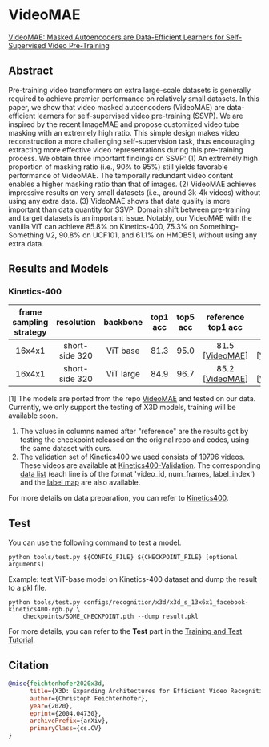 # VideoMAE

[VideoMAE: Masked Autoencoders are Data-Efficient Learners for Self-Supervised Video Pre-Training](https://arxiv.org/abs/2203.12602)

<!-- [ALGORITHM] -->

## Abstract

<!-- [ABSTRACT] -->

Pre-training video transformers on extra large-scale datasets is generally required to achieve premier performance on relatively small datasets. In this paper, we show that video masked autoencoders (VideoMAE) are data-efficient learners for self-supervised video pre-training (SSVP). We are inspired by the recent ImageMAE and propose customized video tube masking with an extremely high ratio. This simple design makes video reconstruction a more challenging self-supervision task, thus encouraging extracting more effective video representations during this pre-training process. We obtain three important findings on SSVP: (1) An extremely high proportion of masking ratio (i.e., 90% to 95%) still yields favorable performance of VideoMAE. The temporally redundant video content enables a higher masking ratio than that of images. (2) VideoMAE achieves impressive results on very small datasets (i.e., around 3k-4k videos) without using any extra data. (3) VideoMAE shows that data quality is more important than data quantity for SSVP. Domain shift between pre-training and target datasets is an important issue. Notably, our VideoMAE with the vanilla ViT can achieve 85.8% on Kinetics-400, 75.3% on Something-Something V2, 90.8% on UCF101, and 61.1% on HMDB51, without using any extra data.

## Results and Models

### Kinetics-400

| frame sampling strategy |   resolution   | backbone  | top1 acc | top5 acc |          reference top1 acc           |          reference top5 acc           | testing protocol |          config           |          ckpt           |
| :---------------------: | :------------: | :-------: | :------: | :------: | :-----------------------------------: | :-----------------------------------: | :--------------: | :-----------------------: | :---------------------: |
|         16x4x1          | short-side 320 | ViT base  |   81.3   |   95.0   | 81.5 \[[VideoMAE](https://github.com/MCG-NJU/VideoMAE/blob/main/MODEL_ZOO.md)\] | 95.1 \[[VideoMAE](https://github.com/MCG-NJU/VideoMAE/blob/main/MODEL_ZOO.md)\] | 5 clips x 3 crop | [config](/configs/recognition/vit_mae/vit_mae-pretrained-vit-base_16x4x1_kinetics-400.py) | [ckpt](https://download.openmmlab.com/mmaction/v1.0/recognition/) \[1\] |
|         16x4x1          | short-side 320 | ViT large |   84.9   |   96.7   | 85.2 \[[VideoMAE](https://github.com/MCG-NJU/VideoMAE/blob/main/MODEL_ZOO.md)\] | 96.8 \[[VideoMAE](https://github.com/MCG-NJU/VideoMAE/blob/main/MODEL_ZOO.md)\] | 5 clips x 3 crop | [config](/configs/recognition/vit_mae/vit_mae-pretrained-vit-large_16x4x1_kinetics-400.py) | [ckpt](https://download.openmmlab.com/mmaction/v1.0/recognition/) \[1\] |

\[1\] The models are ported from the repo [VideoMAE](https://github.com/MCG-NJU/VideoMAE) and tested on our data. Currently, we only support the testing of X3D models, training will be available soon.

1. The values in columns named after "reference" are the results got by testing the checkpoint released on the original repo and codes, using the same dataset with ours.
2. The validation set of Kinetics400 we used consists of 19796 videos. These videos are available at [Kinetics400-Validation](https://mycuhk-my.sharepoint.com/:u:/g/personal/1155136485_link_cuhk_edu_hk/EbXw2WX94J1Hunyt3MWNDJUBz-nHvQYhO9pvKqm6g39PMA?e=a9QldB). The corresponding [data list](https://download.openmmlab.com/mmaction/dataset/k400_val/kinetics_val_list.txt) (each line is of the format 'video_id, num_frames, label_index') and the [label map](https://download.openmmlab.com/mmaction/dataset/k400_val/kinetics_class2ind.txt) are also available.

For more details on data preparation, you can refer to [Kinetics400](/tools/data/kinetics/README.md).

## Test

You can use the following command to test a model.

```shell
python tools/test.py ${CONFIG_FILE} ${CHECKPOINT_FILE} [optional arguments]
```

Example: test ViT-base model on Kinetics-400 dataset and dump the result to a pkl file.

```shell
python tools/test.py configs/recognition/x3d/x3d_s_13x6x1_facebook-kinetics400-rgb.py \
    checkpoints/SOME_CHECKPOINT.pth --dump result.pkl
```

For more details, you can refer to the **Test** part in the [Training and Test Tutorial](/docs/en/user_guides/4_train_test.md).

## Citation

```BibTeX
@misc{feichtenhofer2020x3d,
      title={X3D: Expanding Architectures for Efficient Video Recognition},
      author={Christoph Feichtenhofer},
      year={2020},
      eprint={2004.04730},
      archivePrefix={arXiv},
      primaryClass={cs.CV}
}
```
